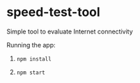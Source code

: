 # speed-test-tool
Simple tool to evaluate Internet connectivity

Running the app:

1. ```npm install```

1. ```npm start```
